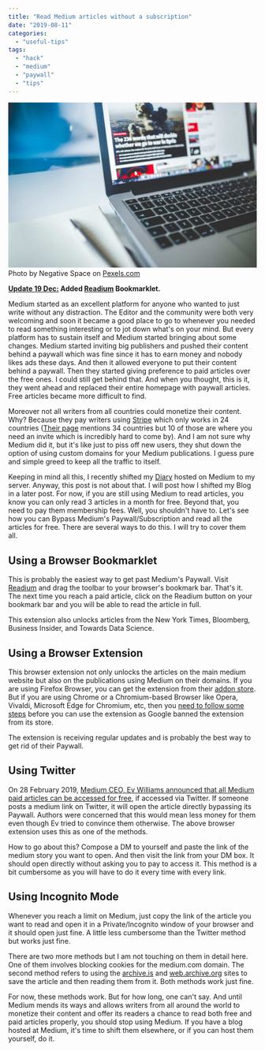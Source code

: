 ```yaml
---
title: "Read Medium articles without a subscription"
date: "2019-08-11"
categories: 
  - "useful-tips"
tags: 
  - "hack"
  - "medium"
  - "paywall"
  - "tips"
---
```


![gray laptop computer near journals](images/pexels-photo-177557-1024x682.jpeg) Photo by Negative Space on [Pexels.com](https://www.pexels.com/photo/gray-laptop-computer-near-journals-177557/)

**[Update 19 Dec:](#bookmarklet) Added [Readium](https://sugoidesune.github.io/readium/) Bookmarklet.**

Medium started as an excellent platform for anyone who wanted to just write without any distraction. The Editor and the community were both very welcoming and soon it became a good place to go to whenever you needed to read something interesting or to jot down what's on your mind. But every platform has to sustain itself and Medium started bringing about some changes. Medium started inviting big publishers and pushed their content behind a paywall which was fine since it has to earn money and nobody likes ads these days. And then it allowed everyone to put their content behind a paywall. Then they started giving preference to paid articles over the free ones. I could still get behind that. And when you thought, this is it, they went ahead and replaced their entire homepage with paywall articles. Free articles became more difficult to find.

Moreover not all writers from all countries could monetize their content. Why? Because they pay writers using [Stripe](https://stripe.com/) which only works in 24 countries ([Their page](https://stripe.com/global) mentions 34 countries but 10 of those are where you need an invite which is incredibly hard to come by). And I am not sure why Medium did it, but it's like just to piss off new users, they shut down the option of using custom domains for your Medium publications. I guess pure and simple greed to keep all the traffic to itself.

Keeping in mind all this, I recently shifted my [Diary](https://diary.nspeaks.com) hosted on Medium to my server. Anyway, this post is not about that. I will post how I shifted my Blog in a later post. For now, if you are still using Medium to read articles, you know you can only read 3 articles in a month for free. Beyond that, you need to pay them membership fees. Well, you shouldn't have to. Let's see how you can Bypass Medium's Paywall/Subscription and read all the articles for free. There are several ways to do this. I will try to cover them all.

## Using a Browser Bookmarklet

This is probably the easiest way to get past Medium's Paywall. Visit [Readium](https://sugoidesune.github.io/readium/) and drag the toolbar to your browser's bookmark bar. That's it. The next time you reach a paid article, click on the Readium button on your bookmark bar and you will be able to read the article in full.

This extension also unlocks articles from the New York Times, Bloomberg, Business Insider, and Towards Data Science.

## Using a Browser Extension 

This browser extension not only unlocks the articles on the main medium website but also on the publications using Medium on their domains. If you are using Firefox Browser, you can get the extension from their [addon store](https://addons.mozilla.org/en-US/firefox/addon/medium-unlimited-read-for-free/). But if you are using Chrome or a Chromium-based Browser like Opera, Vivaldi, Microsoft Edge for Chromium, etc, then you [need to follow some steps](https://medium-unlimited.ml/download/) before you can use the extension as Google banned the extension from its store.

The extension is receiving regular updates and is probably the best way to get rid of their Paywall.

## Using Twitter

On 28 February 2019, [Medium CEO, Ev Williams announced that all Medium paid articles can be accessed for free](http://web.archive.org/web/20190811051122/https://twitter.com/ev/status/1100899021621583872), if accessed via Twitter. If someone posts a medium link on Twitter, it will open the article directly bypassing its Paywall. Authors were concerned that this would mean less money for them even though Ev tried to convince them otherwise. The above browser extension uses this as one of the methods.

How to go about this? Compose a DM to yourself and paste the link of the medium story you want to open. And then visit the link from your DM box. It should open directly without asking you to pay to access it. This method is a bit cumbersome as you will have to do it every time with every link.

## Using Incognito Mode

Whenever you reach a limit on Medium, just copy the link of the article you want to read and open it in a Private/Incognito window of your browser and it should open just fine. A little less cumbersome than the Twitter method but works just fine.

There are two more methods but I am not touching on them in detail here. One of them involves blocking cookies for the medium.com domain. The second method refers to using the [archive.is](http://archive.fo) and [web.archive.org](http://web.archive.org) sites to save the article and then reading them from it. Both methods work just fine.

For now, these methods work. But for how long, one can't say. And until Medium mends its ways and allows writers from all around the world to monetize their content and offer its readers a chance to read both free and paid articles properly, you should stop using Medium. If you have a blog hosted at Medium, it's time to shift them elsewhere, or if you can host them yourself, do it.
